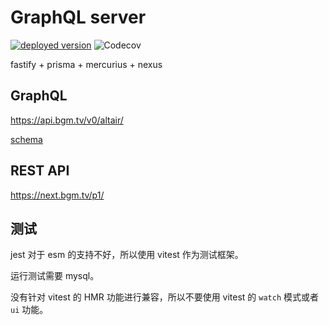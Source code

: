 # GraphQL server

[![deployed version](https://img.shields.io/badge/dynamic/json?label=deployed&query=info.version&url=https%3A%2F%2Fnext.bgm.tv%2Fp1%2Fopenapi.json)](https://next.bgm.tv/p1/)
![Codecov](https://img.shields.io/codecov/c/github/bangumi/GraphQL)

fastify + prisma + mercurius + nexus

## GraphQL

<https://api.bgm.tv/v0/altair/>

[schema](./lib/graphql/schema.gen.graphql)

## REST API

<https://next.bgm.tv/p1/>

## 测试

jest 对于 esm 的支持不好，所以使用 vitest 作为测试框架。

运行测试需要 mysql。

没有针对 vitest 的 HMR 功能进行兼容，所以不要使用 vitest 的 `watch` 模式或者 `ui` 功能。
